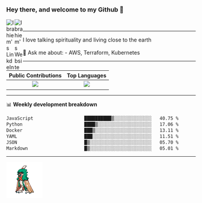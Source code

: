 ### Hey there, and welcome to my Github 👋

<a href="https://www.linkedin.com/in/ibrahiem-mohammad/" target="_blank">
  <img align="left" alt="Ibrahiem's LinkdeIn" width="22px" src="https://cdn.worldvectorlogo.com/logos/linkedin-icon-2.svg"/>
</a>
<a href="https://imohammd.netlify.app/" target="_blank">
  <img align="left" alt="Ibrahiem's Website" width="22px" src="https://cdn.worldvectorlogo.com/logos/netlify.svg"/>
</a>
<br>
<hr>
I love talking spirituality and living close to the earth
<br>
<br>
💬 Ask me about: 
- AWS, Terraform, Kubernetes

-------

Public Contributions             |  Top Languages
:-------------------------:|:-------------------------:
![](https://github-readme-stats.vercel.app/api?username=ibrahiem96&show_icons=true&count_private=true&bg_color=30,e96443,904e95&title_color=fff&text_color=fff)  |  ![](https://github-readme-stats.vercel.app/api/top-langs/?username=ibrahiem96&layout=compact&bg_color=30,e96443,904e95&title_color=fff&text_color=fff&hide=html,css)

-------
📊 **Weekly development breakdown**
<!--START_SECTION:waka-->

```text
JavaScript                   ██████████▒░░░░░░░░░░░░░░   40.75 %
Python                       ████▒░░░░░░░░░░░░░░░░░░░░   17.06 %
Docker                       ███▒░░░░░░░░░░░░░░░░░░░░░   13.11 %
YAML                         ███░░░░░░░░░░░░░░░░░░░░░░   11.51 %
JSON                         █▒░░░░░░░░░░░░░░░░░░░░░░░   05.70 %
Markdown                     █▒░░░░░░░░░░░░░░░░░░░░░░░   05.01 %
```

<!--END_SECTION:waka-->
-------








<!--Pokemon Sprite-->
![image](https://raw.githubusercontent.com/PokeAPI/sprites/master/sprites/pokemon/724.png)